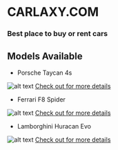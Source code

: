 # CARLAXY.COM
### Best place to buy or rent cars

## Models Available
- Porsche Taycan 4s

![alt text](https://images.squarespace-cdn.com/content/v1/5237a580e4b09510ca448d5e/1614404578787-IIIKAXD1T50WW6HQX5W5/Taycan+4S+EV+Brief.jpg)
[Check out for more details](https://www.porsche.com/mexico/models/taycan/taycan-models/taycan-4s/)
- Ferrari F8 Spider

![alt text](https://preview.redd.it/fkem2cya7s561.jpg?auto=webp&s=345b6913b3b3f4a6cffc69d9e397626ff3cd3174)
[Check out for more details](https://www.ferrari.com/en-EN/auto/f8-spider)

- Lamborghini Huracan Evo

![alt text](https://live.staticflickr.com/65535/49269467678_54dbcd478f_b.jpg)
[Check out for more details](https://www.lamborghini.com/es-en/modelos/huracan/huracan-evo)
